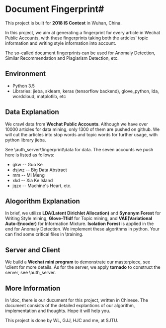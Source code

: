 # Document Fingerprint#
This project is built for **2018 IS Contest** in Wuhan, China.

In this project,
we aim at generating a fingerprint for every article in Wechat Public Accounts,
with these fingerprints taking both the articles' topic information and writing style information
into account. 

The so-called document fingerprints can be used for Anomaly Detection, 
Similar Recommendation and Plagiarism Detection, etc. 


## Environment ##
- Python 3.5
- Libraries: jieba, sklearn, keras (tensorflow backend), glove_python, lda, wordcloud, matplotlib, etc

## Data Explanation ##

We crawl data from **Wechat Public Accounts**. Although we have over 10000 articles for data mining,
only 1300 of them are pushed on github. We will cut the articles into stop words and topic words for further usage,
with python library jieba.

See \auth_server\fingerprint\data for data. The seven accounts we push here is listed as follows:

- gkw -- Guo Ke
- dsjwz -- Big Data Abstract
- mm -- Mi Meng
- xkd -- Xia Ke Island
- jqzx -- Machine's Heart, etc.

## Alogorithm Explanation ##

In brief, we utilize **LDA(Latent Dirichlet Allocation)** and **Synonym Forest** for Writing Style mining, 
**Glove-Tfidf** for Topic mining, and **VAE(Variational Auto-Encoder)** for Information Mixture. 
**Isolation Forest** is applied in the end for Anomaly Detection. We implement these algorithms in python.
Your can find some critical files in \training.

## Server and Client ##

We build a **Wechat mini program** to demonstrate our masterpiece, see \client for more details. 
As for the server, we apply **tornado** to construct the server, see \auth_server.

## More Information ##

In \doc, there is our ducument for this project, written in Chinese. The document consists of 
the detailed explantions of our algorithm, implementation and thoughts. Hope it will help you.

This project is done by WL, GJJ, HJC and me, at SJTU.